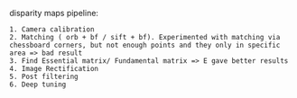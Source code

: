 disparity maps pipeline:

	1. Camera calibration
	2. Matching ( orb + bf / sift + bf). Experimented with matching via chessboard corners, but not enough points and they only in specific area => bad result
	3. Find Essential matrix/ Fundamental matrix => E gave better results
	4. Image Rectification
	5. Post filtering
	6. Deep tuning

